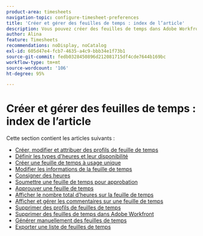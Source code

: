 ```yaml
---
product-area: timesheets
navigation-topic: configure-timesheet-preferences
title: 'Créer et gérer des feuilles de temps : index de l’article'
description: Vous pouvez créer des feuilles de temps dans Adobe Workfront et garder une trace du temps que vous passez à réaliser le travail. Pour en savoir plus sur la création, la modification et la gestion des feuilles de temps, consultez les articles suivants.
author: Alina
feature: Timesheets
recommendations: noDisplay, noCatalog
exl-id: 605d47e4-fcb7-4635-a4c9-bbb34e1f73b1
source-git-commit: fedb0328450896d212081715df4cde7644b169bc
workflow-type: tm+mt
source-wordcount: '106'
ht-degree: 95%

---
```


# Créer et gérer des feuilles de temps : index de l’article

<!-- Audited: 4/2025 -->

Cette section contient les articles suivants :

* [Créer, modifier et attribuer des profils de feuille de temps](../../timesheets/create-and-manage-timesheets/create-timesheet-profiles.md)
* [Définir les types d&#39;heures et leur disponibilité](../../timesheets/create-and-manage-timesheets/define-hour-types-and-availability.md)
* [Créer une feuille de temps à usage unique](../../timesheets/create-and-manage-timesheets/create-tmshts.md)
* [Modifier les informations de la feuille de temps](../../timesheets/create-and-manage-timesheets/edit-timesheets.md)
* [Consigner des heures](../../timesheets/create-and-manage-timesheets/log-time.md)
* [Soumettre une feuille de temps pour approbation](../../timesheets/create-and-manage-timesheets/submit-timesheet-for-approval.md)
* [Approuver une feuille de temps](../../timesheets/create-and-manage-timesheets/timesheet-approvals.md)
* [Afficher le nombre total d’heures sur la feuille de temps](../../timesheets/create-and-manage-timesheets/view-total-hours-timesheets.md)
* [Afficher et gérer les commentaires sur une feuille de temps](../../timesheets/create-and-manage-timesheets/view-and-manage-comments-timesheets.md)
* [Supprimer des profils de feuilles de temps](../../timesheets/create-and-manage-timesheets/delete-timesheet-profiles.md)
* [Supprimer des feuilles de temps dans Adobe Workfront](../../timesheets/create-and-manage-timesheets/delete-timesheets.md)
* [Générer manuellement des feuilles de temps](../../timesheets/create-and-manage-timesheets/manually-generate-timesheets.md)
* [Exporter une liste de feuilles de temps](../../timesheets/create-and-manage-timesheets/export-timesheets.md)

